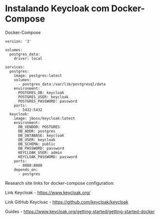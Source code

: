 # Instalando Keycloak com Docker-Compose


Docker-Compose
```
version: '3'

volumes:
  postgres_data:
    driver: local

services:
  postgres:
    image: postgres:latest
    volumes:
      - postgres_data:/var/lib/postgresql/data
    environment:
      POSTGRES_DB: keycloak
      POSTGRES_USER: keycloak
      POSTGRES_PASSWORD: password
    ports:
      - 5432:5432
  keycloak:
    image: jboss/keycloak:latest
    environment:
      DB_VENDOR: POSTGRES
      DB_ADDR: postgres
      DB_DATABASE: keycloak
      DB_USER: keycloak
      DB_SCHEMA: public
      DB_PASSWORD: password
      KEYCLOAK_USER: admin
      KEYCLOAK_PASSWORD: password
    ports:
      - 8080:8080
    depends_on:
      - postgres
``` 



Research site links for docker-compose configuration:

Link Keycloak - https://www.keycloak.org/

Link GitHub Keycloac - https://github.com/keycloak/keycloak

Guides - https://www.keycloak.org/getting-started/getting-started-docker


